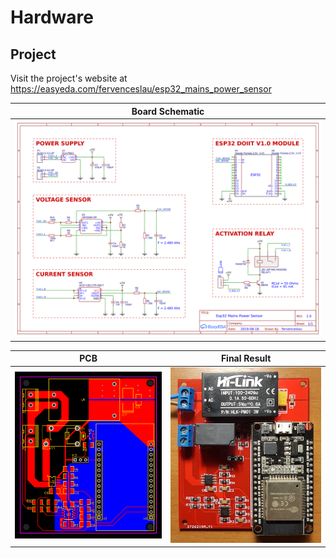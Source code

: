 # Hardware

<Introduction>

## Project

Visit the project's website at https://easyeda.com/fervenceslau/esp32_mains_power_sensor

| Board Schematic                        |
| ---------------------------------------|
|![](demo/schematic.png)                 |

|       PCB        |    Final Result     |
| -----------------|-------------------- |
|![](demo/pcb.png) | ![](demo/result.jpg)|
